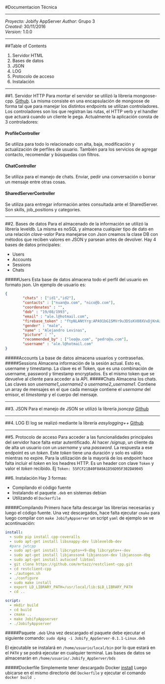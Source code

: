 #Documentacion Técnica
***
*Proyecto:* Jobify AppServer
*Author:* Grupo 3  
*Created:* 30/11/2016  
*Version:* 1.0.0  
***

##Table of Contents
1. Servidor HTML
2. Bases de datos
3. JSON
4. LOG
5. Protocolo de acceso
6. Instalación
***

##1. Servidor HTTP
Para montar el servidor se utilizó la libreria mongoose-cpp. [Github](https://github.com/Gregwar/mongoose-cpp "mongoose-cpp").
La misma consiste en una encapsulación de mongoose de forma tal que para manejar los distintos endpoints se utilizan controladores.
Los controladores son los que registran las rutas, el HTTP verb y el handler que actuará cuando un cliente le pega.
Actualmente la aplicación consta de 3 controladores:
#### ProfileController
Se utiliza para todo lo relacionado con alta, baja, modificación y actualización de perfiles de usuario.
También para los servicios de agregar contacto, recomendar y búsquedas con filtros.
#### ChatController
Se utiliza para el manejo de chats. Enviar, pedir una conversación o borrar un mensaje entre otras cosas.
#### SharedServerController
Se utiliza para entregar información antes consultada ante el SharedServer.
Son skills, job_positions y categories.
    
***
##2. Bases de datos
Para el almacenado de la información se utilizó la librería leveldb. La misma es noSQL y almacena cualquier tipo de dato en una relación *clave-valor*
Para manejarse con Json creamos la clase DB con métodos que reciben valores en JSON y parsean antes de devolver.
Hay 4 bases de datos principales:
 
* Users
* Accounts
* Sessions
* Chats
 
#####Users
Esta base de datos almacena todo el perfil del usuario en formato json. Un ejemplo de usuario es:
```json
{
		"chats" : ["id1","id2"],
		"contacts" : ["nuan@a.com", "nico@b.com"],
		"coordenates" : "",
		"dob" : "19/08/1993",
		"email" : "ale.l@hotmail.com",
		"firebase_token" : "ftpNLANtYrg:APA91bG1SMVr9u3DSsKV88XVxDjKnAzix3ZLHr1jiKvOIq1rF2LM9PZffhvAjkEAJxzxdWo_Tlq-oX2xSO0P5iQC30QnsxXjydYh4NwY3l5TRIcS8iiFUn51vhiAgRY6Zt82MKnXOH-V",
		"gender" : "male",
		"name" : "Alejandro Levinas",
		"picture" : "",
		"recommended_by" : ["leo@a.com", "pedro@a.com"],
		"username" : "ale.l@hotmail.com"
}
```
#####Accounts
La base de datos almacena usuarios y contraseñas.
#####Sessions
Almacena información de la sesión actual. Esto es, username y timestamp. La clave es el Token, que es una combinación de username, password y timestamp encryptados. Es el mismo token que se devuelve al cliente para acceder a la API. 
#####Chats
Almacena los chats.
Las claves son *username1_username2* o *username2_username1*. Contiene un array de mensajes en el que cada mensaje contiene el *username* del emisor, el *timestamp* y el cuerpo del mensaje.
***
##3. JSON
Para el manejo de JSON se utilizó la librería *jsoncpp* [Github](https://github.com/open-source-parsers/jsoncpp) 

***
##4. LOG
El log se realizó mediante la librería *easylogging++* [Github](https://github.com/easylogging/easyloggingpp)
***
##5. Protocolo de acceso
Para acceder a las funcionalidades principales del servidor hace falta estar autentificado.
Al hacer */signup*, un cliente da de alta un usuario con un *username* y una *password*. La respuesta a ese endpoint es un *token*.
Este *token* tiene una duración y solo es válido mientras no expire.
Para la utilización de la mayoriá de los endpoint hace falta incluir el *token* en los headres HTTP. Es un header con clave ```Token``` y valor el *token* recibido. Ej ```Token: 55FCF21B40F8A9A1D56D95F302DA9045```

##6. Instalación
Hay 3 formas:
* Compilando el código fuente
* Instalando el paquete ```.deb``` en sistemas debian
* Utilizando el ```Dockerfile```

#####Compilando
Primero hace falta descargar las librerías necesarias y luego el código fuente. Una vez descargados, hace falta ejecutar ```cmake``` para luego compilar con ```make JobifyAppserver```
un script ```yaml``` de ejemplo se ve acontinuación:
```yaml
install:
  - sudo pip install cpp-coveralls
  - sudo apt-get install libsnappy-dev libleveldb-dev
  #para jwtcpp
  - sudo apt-get install libcrypto++9-dbg libcrypto++-dev
  - sudo apt-get install libjansson4 libjansson-dev libjansson-dbg
  - sudo apt-get install autoconf libtool
  - git clone https://github.com/mrtazz/restclient-cpp.git
  - cd restclient-cpp
  - ./autogen.sh
  - ./configure
  - sudo make install
  - export LD_LIBRARY_PATH=/usr/local/lib:$LD_LIBRARY_PATH
  - cd ..

script:
  - mkdir build
  - cd build
  - cmake ..
  - make JobifyAppserver
  - ./JobifyAppserver
```

#####Paquete ```.deb```
Una vez descargado el paquete debe ejecutar el siguiente comando:
`sudo dpkg -i Jobify_AppServer-0.1.1-Linux.deb`

El ejecutable se instalará en ```/home/usuario/local/bin``` por lo que estará en el ```PATH``` y se podrá ejecutar en cualquier terminal. Las bases de datos se almacenarán en ```/home/usuario/.Jobify_AppServer/bds```



#####Dockerfile
Simplemente tener descargado Docker [install](https://docs.docker.com/engine/installation/linux/ubuntulinux/)
Luego ubicarse en el mismo directorio del ```Dockerfile``` y ejecutar el comando ```docker build .```